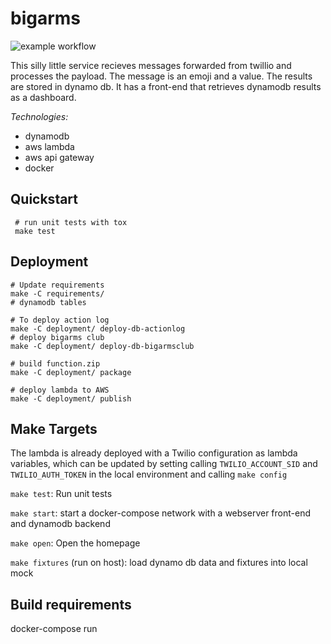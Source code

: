 bigarms
=======

![example workflow](https://github.com/kindasimple/bigarms/actions/workflows/unit_test.yml/badge.svg)

This silly little service recieves messages forwarded from twillio and processes the payload. The message is an emoji and a value. The results are stored in dynamo db. It has a front-end that retrieves dynamodb results as a dashboard.

*Technologies:*

* dynamodb
* aws lambda
* aws api gateway
* docker

## Quickstart


```
 # run unit tests with tox
 make test
```

## Deployment

```
# Update requirements
make -C requirements/
# dynamodb tables

# To deploy action log
make -C deployment/ deploy-db-actionlog
# deploy bigarms club
make -C deployment/ deploy-db-bigarmsclub

# build function.zip
make -C deployment/ package

# deploy lambda to AWS
make -C deployment/ publish
```

## Make Targets

The lambda is already deployed with a Twilio configuration as lambda variables, which can be updated by setting calling `TWILIO_ACCOUNT_SID` and `TWILIO_AUTH_TOKEN` in the local environment and calling `make config`

`make test`: Run unit tests

`make start`: start a docker-compose network with a webserver front-end and dynamodb backend

`make open`: Open the homepage

`make fixtures` (run on host): load dynamo db data and fixtures into local mock

## Build requirements
docker-compose run

